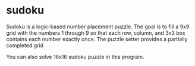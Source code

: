 # sudoku

Sudoku is a logic-based number placement puzzle. The goal is to fill a 9x9 grid with the numbers 1 through 9 so that each row, column, and 3x3 box contains each number exactly once. The puzzle setter provides a partially completed grid

You can also solve 16x16 sudoku puzzle in this program.
